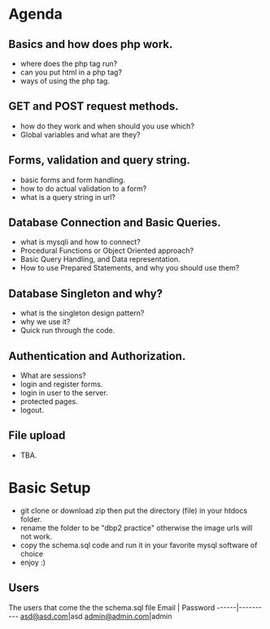 # Agenda
 ## Basics and how does php work.
  - where does the php tag run?
  - can you put html in a php tag?
  - ways of using the php tag.

## GET and POST request methods.
  - how do they work and when should you use which?
  - Global variables and what are they?

## Forms, validation and query string.
  - basic forms and form handling.
  - how to do actual validation to a form?
  - what is a query string in url?

## Database Connection and Basic Queries.
  - what is mysqli and how to connect?
  - Procedural Functions or Object Oriented approach?
  - Basic Query Handling, and Data representation.
  - How to use Prepared Statements, and why you should use them?

## Database Singleton and why?
  - what is the singleton design pattern?
  - why we use it?
  - Quick run through the code.

## Authentication and Authorization.
  - What are sessions?
  - login and register forms.
  - login in user to the server.
  - protected pages.
  - logout.

## File upload
  - TBA.

# Basic Setup
  - git clone or download zip then put the directory (file) in your htdocs folder.
  - rename the folder to be "dbp2 practice" otherwise the image urls will not work.
  - copy the schema.sql code and run it in your favorite mysql software of choice
  - enjoy :)
  ## Users
  The users that come the the schema.sql file
  Email | Password
  ------|----------
  asd@asd.com|asd
  admin@admin.com|admin
